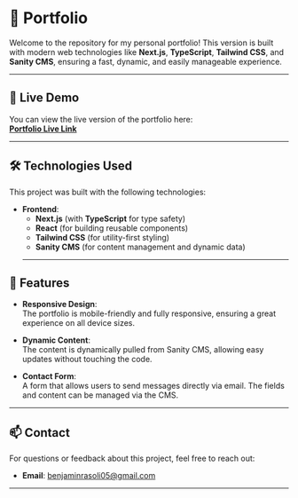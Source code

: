 # 💼 **Portfolio**

Welcome to the repository for my personal portfolio! This version is built with modern web technologies like  **Next.js**, **TypeScript**, **Tailwind CSS**, and **Sanity CMS**, ensuring a fast, dynamic, and easily manageable experience.


---

## 🚀 **Live Demo**

You can view the live version of the portfolio here:  
[**Portfolio Live Link**](https://benjaminrasoli.vercel.app)

---

## 🛠 **Technologies Used**

This project was built with the following technologies:

- **Frontend**:
  - **Next.js** (with **TypeScript** for type safety)
  - **React** (for building reusable components)
  - **Tailwind CSS** (for utility-first styling)
  - **Sanity CMS** (for content management and dynamic data)
  ---

## 💼 **Features**

- **Responsive Design**:  
  The portfolio is mobile-friendly and fully responsive, ensuring a great experience on all device sizes.
  
- **Dynamic Content**:  
  The content is dynamically pulled from Sanity CMS, allowing easy updates without touching the code.

- **Contact Form**:  
   A form that allows users to send messages directly via email. The fields and content can be managed via the CMS.


---

## 📫 **Contact**

For questions or feedback about this project, feel free to reach out:

- **Email**: [benjaminrasoli05@gmail.com](mailto:benjaminrasoli05@gmail.com)

---